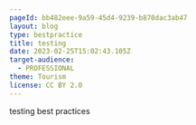 ```yaml
---
pageId: bb482eee-9a59-45d4-9239-b870dac3ab47
layout: blog
type: bestpractice
title: testing
date: 2023-02-25T15:02:43.105Z
target-audience:
  - PROFESSIONAL
theme: Tourism
license: CC BY 2.0
---
```

testing best practices